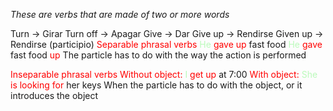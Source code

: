 *These are verbs that are made of two or more words*

Turn → Girar
Turn off → Apagar
Give → Dar
Give up → Rendirse
Given up → Rendirse (participio)
<span style="color:#ff0000">Separable phrasal verbs</span>
<span style="color:#bbfabb">He</span> <span style="color:#ff0000">gave up</span> fast food
<span style="color:#bbfabb">He</span> <span style="color:#ff0000">gave</span> fast food <span style="color:#ff0000">up</span>
    The particle has to do with the way the action is performed

<span style="color:#ff0000">Inseparable phrasal verbs</span>
<span style="color:#ff0000">Without object:</span> <span style="color:#bbfabb">I</span> <span style="color:#ff0000">get up</span> at 7:00
<span style="color:#ff0000">With object:</span> <span style="color:#bbfabb">She</span> <span style="color:#ff0000">is looking for</span> her keys
    When the particle has to do with the object, or it introduces the object